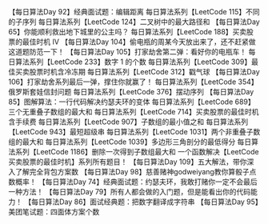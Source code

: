 
【每日算法Day 92】经典面试题：编辑距离
每日算法系列【LeetCode 115】不同的子序列
每日算法系列【LeetCode 124】二叉树中的最大路径和
【每日算法Day 65】你能顺利救出地下城里的公主吗？
每日算法系列【LeetCode 188】买卖股票的最佳时机 IV
【每日算法Day 104】偷电瓶的周某今天放出来了，还不赶紧做这道题防范一下！
【每日算法Day 105】打家劫舍第二弹：看好你的电瓶车！
每日算法系列【LeetCode 233】数字 1 的个数
每日算法系列【LeetCode 309】最佳买卖股票时机含冷冻期
每日算法系列【LeetCode 312】戳气球
【每日算法Day 106】打家劫舍系列最后一弹，撑住你就赢了！
每日算法系列【LeetCode 354】俄罗斯套娃信封问题
每日算法系列【LeetCode 376】摆动序列
【每日算法Day 85】图解算法：一行代码解决约瑟夫环的变体
每日算法系列【LeetCode 689】三个无重叠子数组的最大和
每日算法系列【LeetCode 714】买卖股票的最佳时机含手续费
每日算法系列【LeetCode 907】子数组的最小值之和
每日算法系列【LeetCode 943】最短超级串
每日算法系列【LeetCode 1031】两个非重叠子数组的最大和
每日算法系列【LeetCode 1039】多边形三角剖分的最低得分
每日算法系列【LeetCode 1186】删除一次得到子数组最大和
一个函数解决【LeetCode 买卖股票的最佳时机】系列所有题目！
【每日算法Day 109】五大解法，带你深入了解完全背包方案数
【每日算法Day 98】慈善赌神godweiyang教你算骰子点数概率！
【每日算法Day 74】经典面试题：约瑟夫环，我敢打赌你一定不会最后一种方法！
【每日算法Day 79】所有人都会做的入门题，但是能看出你的代码能力！
【每日算法Day 86】面试经典题：把数字翻译成字符串
【每日算法Day 95】美团笔试题：四面体方案个数
